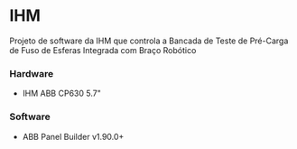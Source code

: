 # IHM

Projeto de software da IHM que controla a Bancada de Teste de Pré-Carga de Fuso de Esferas Integrada com Braço Robótico

### Hardware
- IHM ABB CP630 5.7"

### Software
- ABB Panel Builder v1.90.0+